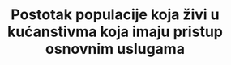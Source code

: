 ---
title: Postotak populacije koja živi u kućanstivma koja imaju pristup osnovnim uslugama 
permalink: /1-4-1/
sdg_goal: 1
layout: indicator
indicator: 1.4.1
indicator_variable: null
graph: null
graph_type_description: null
graph_status_notes: unk
variable_description: null
variable_notes: null
un_designated_tier: '3'
un_custodial_agency: 'UN  Habitat  (Partnering  Agencies:  UNEP,  ITU,  UPU)'
target_id: '1.4'
has_metadata: false
goal_meta_link: 'http://unstats.un.org/sdgs/files/metadata-compilation/Metadata-Goal-1.pdf'
goal_meta_link_page: 8
indicator_name: Postotak populacije koja živi u kućanstivma koja imaju pristup osnovnim uslugama 
target: >-
  By  2030,  ensure  that  all  men  and  women,  in  particular  the  poor  and  the  vulnerable,  have  equal  rights  to  economic  resources,  as  well  as  access  to  basic  services,  ownership  and  control  over  land  and  other  forms  of  property,  inheritance,  natural  resources,  appropriate  new  technology  and  financial  services,  including  microfinance.
source_title: null
source_notes: null
published: true  

---